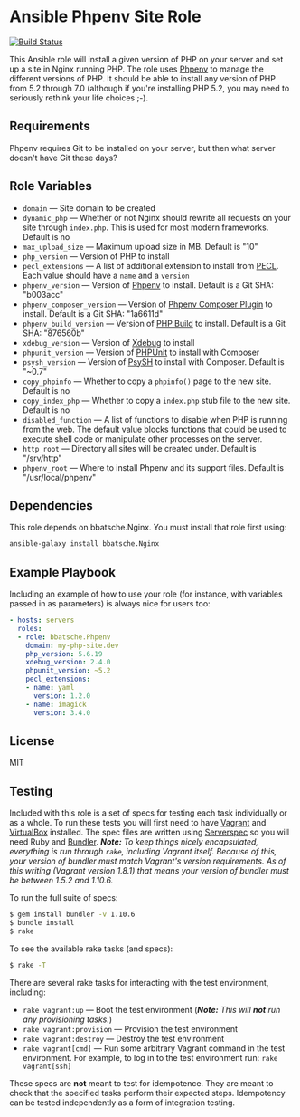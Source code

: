 Ansible Phpenv Site Role
========================

[![Build Status](https://travis-ci.org/bbatsche/Ansible-Phpenv-Site-Role.svg?branch=master)](https://travis-ci.org/bbatsche/Ansible-Phpenv-Site-Role)

This Ansible role will install a given version of PHP on your server and set up a site in Nginx running PHP. The role uses [Phpenv](https://github.com/madumlao/phpenv) to manage the different versions of PHP. It should be able to install any version of PHP from 5.2 through 7.0 (although if you're installing PHP 5.2, you may need to seriously rethink your life choices ;-).

Requirements
------------

Phpenv requires Git to be installed on your server, but then what server doesn't have Git these days?

Role Variables
--------------

- `domain` &mdash; Site domain to be created
- `dynamic_php` &mdash; Whether or not Nginx should rewrite all requests on your site through `index.php`. This is used for most modern frameworks. Default is no
- `max_upload_size` &mdash; Maximum upload size in MB. Default is "10"
- `php_version` &mdash; Version of PHP to install
- `pecl_extensions` &mdash; A list of additional extension to install from [PECL](https://pecl.php.net/). Each value should have a `name` and a `version`
- `phpenv_version` &mdash; Version of [Phpenv](https://github.com/madumlao/phpenv) to install. Default is a Git SHA: "b003acc"
- `phpenv_composer_version` &mdash; Version of [Phpenv Composer Plugin](https://github.com/ryoakg/phpenv-composer) to install. Default is a Git SHA: "1a6611d"
- `phpenv_build_version` &mdash; Version of [PHP Build](https://github.com/php-build/php-build) to install. Default is a Git SHA: "876560b"
- `xdebug_version` &mdash; Version of [Xdebug](https://xdebug.org/) to install
- `phpunit_version` &mdash; Version of [PHPUnit](https://phpunit.de/) to install with Composer
- `psysh_version` &mdash; Version of [PsySH](http://psysh.org/) to install with Composer. Default is "~0.7"
- `copy_phpinfo` &mdash; Whether to copy a `phpinfo()` page to the new site. Default is no
- `copy_index_php` &mdash; Whether to copy a `index.php` stub file to the new site. Default is no
- `disabled_function` &mdash; A list of functions to disable when PHP is running from the web. The default value blocks functions that could be used to execute shell code or manipulate other processes on the server.
- `http_root` &mdash; Directory all sites will be created under. Default is "/srv/http"
- `phpenv_root` &mdash; Where to install Phpenv and its support files. Default is "/usr/local/phpenv"


Dependencies
------------

This role depends on bbatsche.Nginx. You must install that role first using:

```bash
ansible-galaxy install bbatsche.Nginx
```

Example Playbook
----------------

Including an example of how to use your role (for instance, with variables passed in as parameters) is always nice for users too:

```yml
- hosts: servers
  roles:
  - role: bbatsche.Phpenv
    domain: my-php-site.dev
    php_version: 5.6.19
    xdebug_version: 2.4.0
    phpunit_version: ~5.2
    pecl_extensions:
    - name: yaml
      version: 1.2.0
    - name: imagick
      version: 3.4.0
```

License
-------

MIT

Testing
-------

Included with this role is a set of specs for testing each task individually or as a whole. To run these tests you will first need to have [Vagrant](https://www.vagrantup.com/) and [VirtualBox](https://www.virtualbox.org/) installed. The spec files are written using [Serverspec](http://serverspec.org/) so you will need Ruby and [Bundler](http://bundler.io/). _**Note:** To keep things nicely encapsulated, everything is run through `rake`, including Vagrant itself. Because of this, your version of bundler must match Vagrant's version requirements. As of this writing (Vagrant version 1.8.1) that means your version of bundler must be between 1.5.2 and 1.10.6._

To run the full suite of specs:

```bash
$ gem install bundler -v 1.10.6
$ bundle install
$ rake
```

To see the available rake tasks (and specs):

```bash
$ rake -T
```

There are several rake tasks for interacting with the test environment, including:

- `rake vagrant:up` &mdash; Boot the test environment (_**Note:** This will **not** run any provisioning tasks._)
- `rake vagrant:provision` &mdash; Provision the test environment
- `rake vagrant:destroy` &mdash; Destroy the test environment
- `rake vagrant[cmd]` &mdash; Run some arbitrary Vagrant command in the test environment. For example, to log in to the test environment run: `rake vagrant[ssh]`

These specs are **not** meant to test for idempotence. They are meant to check that the specified tasks perform their expected steps. Idempotency can be tested independently as a form of integration testing.

